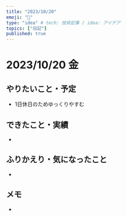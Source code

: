 ```yaml
---
title: "2023/10/20"
emoji: "💭"
type: "idea" # tech: 技術記事 / idea: アイデア
topics: ["日記"]
published: true
---
```


# 2023/10/20 金

## やりたいこと・予定

- 1日休日のためゆっくりやすむ


## できたこと・実績

-

## ふりかえり・気になったこと

-

## メモ

-

